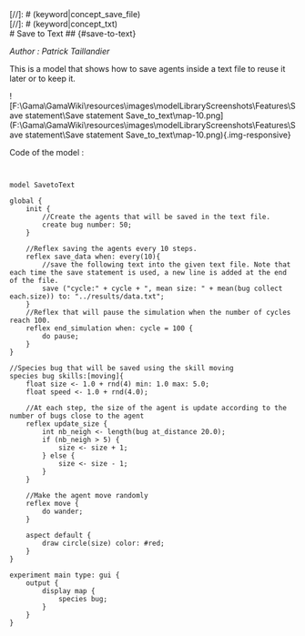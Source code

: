 [//]: # (keyword|statement_save)
<div class='gama-keyword-style' id ='224_0_622_statement-save'></div>
[//]: # (keyword|concept_save_file)
<div class='gama-keyword-style' id ='224_1_95_concept-save-file'></div>
[//]: # (keyword|concept_txt)
<div class='gama-keyword-style' id ='224_2_124_concept-txt'></div>
# Save to Text ## {#save-to-text}


_Author : Patrick Taillandier_

This is a model that shows how to save agents inside a text file to reuse it later or to keep it.


![F:\Gama\GamaWiki\resources\images\modelLibraryScreenshots\Features\Save statement\Save statement Save_to_text\map-10.png](F:\Gama\GamaWiki\resources\images\modelLibraryScreenshots\Features\Save statement\Save statement Save_to_text\map-10.png){.img-responsive}

Code of the model : 

```


model SavetoText

global {
	init {
		//Create the agents that will be saved in the text file.
		create bug number: 50;
	}
	
	//Reflex saving the agents every 10 steps. 
	reflex save_data when: every(10){
		//save the following text into the given text file. Note that each time the save statement is used, a new line is added at the end of the file.
		save ("cycle:" + cycle + ", mean size: " + mean(bug collect each.size)) to: "../results/data.txt";
	}
	//Reflex that will pause the simulation when the number of cycles reach 100.
	reflex end_simulation when: cycle = 100 {
		do pause;
	}
}

//Species bug that will be saved using the skill moving
species bug skills:[moving]{
	float size <- 1.0 + rnd(4) min: 1.0 max: 5.0;
	float speed <- 1.0 + rnd(4.0);
	
	//At each step, the size of the agent is update according to the number of bugs close to the agent
	reflex update_size {
		int nb_neigh <- length(bug at_distance 20.0);
		if (nb_neigh > 5) {
			size <- size + 1;
		} else {
			size <- size - 1;
		}
	} 	
	
	//Make the agent move randomly
	reflex move {
		do wander;
	}
	
	aspect default {
		draw circle(size) color: #red;
	}
}

experiment main type: gui {
	output {
		display map {
			species bug;
		}
	}
}
```